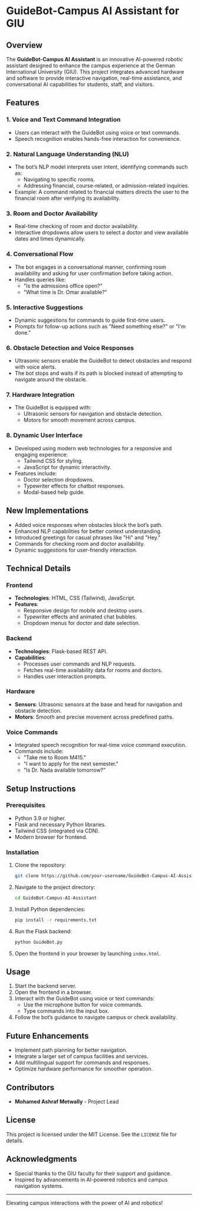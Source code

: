 # GuideBot-Campus AI Assistant for GIU

## Overview

The **GuideBot-Campus AI Assistant** is an innovative AI-powered robotic assistant designed to enhance the campus experience at the German International University (GIU). This project integrates advanced hardware and software to provide interactive navigation, real-time assistance, and conversational AI capabilities for students, staff, and visitors.

## Features

### 1. Voice and Text Command Integration

- Users can interact with the GuideBot using voice or text commands.
- Speech recognition enables hands-free interaction for convenience.

### 2. Natural Language Understanding (NLU)

- The bot’s NLP model interprets user intent, identifying commands such as:
  - Navigating to specific rooms.
  - Addressing financial, course-related, or admission-related inquiries.
- Example: A command related to financial matters directs the user to the financial room after verifying its availability.

### 3. Room and Doctor Availability

- Real-time checking of room and doctor availability.
- Interactive dropdowns allow users to select a doctor and view available dates and times dynamically.

### 4. Conversational Flow

- The bot engages in a conversational manner, confirming room availability and asking for user confirmation before taking action.
- Handles queries like:
  - "Is the admissions office open?"
  - "What time is Dr. Omar available?"

### 5. Interactive Suggestions

- Dynamic suggestions for commands to guide first-time users.
- Prompts for follow-up actions such as "Need something else?" or "I'm done."

### 6. Obstacle Detection and Voice Responses

- Ultrasonic sensors enable the GuideBot to detect obstacles and respond with voice alerts.
- The bot stops and waits if its path is blocked instead of attempting to navigate around the obstacle.

### 7. Hardware Integration

- The GuideBot is equipped with:
  - Ultrasonic sensors for navigation and obstacle detection.
  - Motors for smooth movement across campus.

### 8. Dynamic User Interface

- Developed using modern web technologies for a responsive and engaging experience:
  - Tailwind CSS for styling.
  - JavaScript for dynamic interactivity.
- Features include:
  - Doctor selection dropdowns.
  - Typewriter effects for chatbot responses.
  - Modal-based help guide.

## New Implementations

- Added voice responses when obstacles block the bot’s path.
- Enhanced NLP capabilities for better context understanding.
- Introduced greetings for casual phrases like "Hi" and "Hey."
- Commands for checking room and doctor availability.
- Dynamic suggestions for user-friendly interaction.

## Technical Details

### Frontend

- **Technologies**: HTML, CSS (Tailwind), JavaScript.
- **Features**:
  - Responsive design for mobile and desktop users.
  - Typewriter effects and animated chat bubbles.
  - Dropdown menus for doctor and date selection.

### Backend

- **Technologies**: Flask-based REST API.
- **Capabilities**:
  - Processes user commands and NLP requests.
  - Fetches real-time availability data for rooms and doctors.
  - Handles user interaction prompts.

### Hardware

- **Sensors**: Ultrasonic sensors at the base and head for navigation and obstacle detection.
- **Motors**: Smooth and precise movement across predefined paths.

### Voice Commands

- Integrated speech recognition for real-time voice command execution.
- Commands include:
  - "Take me to Room M415."
  - "I want to apply for the next semester."
  - "Is Dr. Nada available tomorrow?"

## Setup Instructions

### Prerequisites

- Python 3.9 or higher.
- Flask and necessary Python libraries.
- Tailwind CSS (integrated via CDN).
- Modern browser for frontend.

### Installation

1. Clone the repository:
   ```bash
   git clone https://github.com/your-username/GuideBot-Campus-AI-Assistant.git
   ```
2. Navigate to the project directory:
   ```bash
   cd GuideBot-Campus-AI-Assistant
   ```
3. Install Python dependencies:
   ```bash
   pip install -r requirements.txt
   ```
4. Run the Flask backend:
   ```bash
   python GuideBot.py
   ```
5. Open the frontend in your browser by launching `index.html`.

## Usage

1. Start the backend server.
2. Open the frontend in a browser.
3. Interact with the GuideBot using voice or text commands:
   - Use the microphone button for voice commands.
   - Type commands into the input box.
4. Follow the bot’s guidance to navigate campus or check availability.

## Future Enhancements

- Implement path planning for better navigation.
- Integrate a larger set of campus facilities and services.
- Add multilingual support for commands and responses.
- Optimize hardware performance for smoother operation.

## Contributors

- **Mohamed Ashraf Metwally** - Project Lead

## License

This project is licensed under the MIT License. See the `LICENSE` file for details.

## Acknowledgments

- Special thanks to the GIU faculty for their support and guidance.
- Inspired by advancements in AI-powered robotics and campus navigation systems.

---

Elevating campus interactions with the power of AI and robotics!
